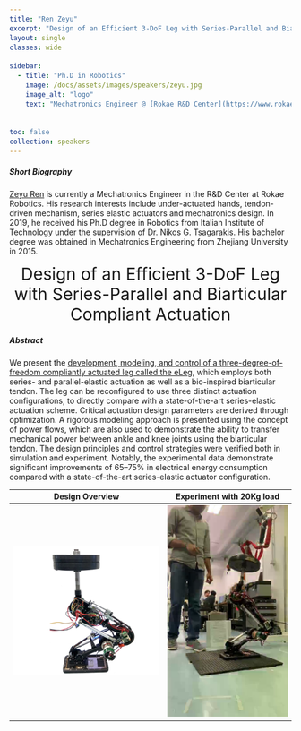 ```yaml
---
title: "Ren Zeyu"
excerpt: "Design of an Efficient 3-DoF Leg with Series-Parallel and Biarticular Compliant Actuation"
layout: single 
classes: wide

sidebar:
  - title: "Ph.D in Robotics"
    image: /docs/assets/images/speakers/zeyu.jpg 
    image_alt: "logo"
    text: "Mechatronics Engineer @ [Rokae R&D Center](https://www.rokae.com/), Beijing"
    
  
toc: false 
collection: speakers
---
```


##### Short Biography 

[Zeyu Ren](https://zeyuren.netlify.app/) is currently a Mechatronics Engineer in the R&D Center at Rokae Robotics. His research interests include under-actuated hands, tendon-driven mechanism, series elastic actuators and mechatronics design. In 2019, he received his Ph.D degree in Robotics from Italian Institute of Technology under the supervision of Dr. Nikos G. Tsagarakis. His bachelor degree was obtained in Mechatronics Engineering from Zhejiang University in 2015.

<center style="font-size:30px">
Design of an Efficient 3-DoF Leg with Series-Parallel and Biarticular Compliant Actuation
</center>



##### Abstract

We present the [development, modeling, and control of a three-degree-of-freedom compliantly actuated leg called the eLeg](https://journals.sagepub.com/doi/pdf/10.1177/0278364919893762), which employs both series- and parallel-elastic actuation as well as a bio-inspired biarticular tendon. The leg can be reconfigured to use three distinct actuation configurations, to directly compare with a state-of-the-art series-elastic actuation scheme. Critical actuation design parameters are derived through optimization. A rigorous modeling approach is presented using the concept of power flows, which are also used to demonstrate the ability to transfer mechanical power between ankle and knee joints using the biarticular tendon. The design principles and control strategies were verified both in simulation and experiment. Notably, the experimental data demonstrate significant improvements of 65–75% in electrical energy consumption compared with a state-of-the-art series-elastic actuator configuration.


| Design Overview |  Experiment with 20Kg load|
:-------------------------:|:-------------------------:
![](/docs/assets/images/eLeg1.png)  |  [![3DOFLeg](/docs/assets/images/eLeg-experiment.png)](https://www.youtube.com/watch?v=Lf1I1ow2de0)



